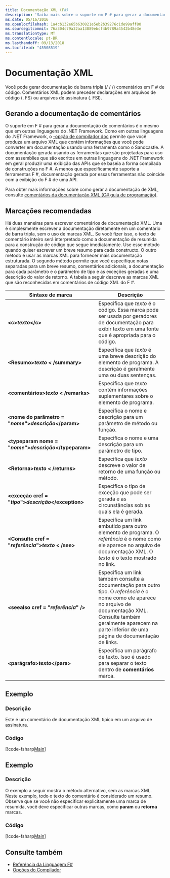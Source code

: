 ```yaml
---
title: Documentação XML (F#)
description: 'Saiba mais sobre o suporte em F # para gerar a documentação de comentários.'
ms.date: 05/16/2016
ms.openlocfilehash: 1a4cb132e65b630821e5eb2b39276c1de99aff80
ms.sourcegitcommit: 76a304c79a32aa13889ebcf4b9789a4542b48e3e
ms.translationtype: MT
ms.contentlocale: pt-BR
ms.lasthandoff: 09/13/2018
ms.locfileid: "45508519"
---
```

# <a name="xml-documentation"></a>Documentação XML

Você pode gerar documentação de barra tripla (/ / /) comentários em F # de código. Comentários XML podem preceder declarações em arquivos de código (. FS) ou arquivos de assinatura (. FSI).

## <a name="generating-documentation-from-comments"></a>Gerando a documentação de comentários

O suporte em F # para gerar a documentação de comentários é o mesmo que em outras linguagens do .NET Framework. Como em outras linguagens do .NET Framework, o [-opção de compilador doc](https://msdn.microsoft.com/library/434394ae-0d4a-459c-a684-bffede519a04) permite que você produza um arquivo XML que contém informações que você pode converter em documentação usando uma ferramenta como o Sandcastle. A documentação gerada usando as ferramentas que são projetadas para uso com assemblies que são escritos em outras linguagens do .NET Framework em geral produzir uma exibição das APIs que se baseia a forma compilada de construções no F #. A menos que especificamente suporte a ferramentas F #, documentação gerada por essas ferramentas não coincide com a exibição do F # de uma API.

Para obter mais informações sobre como gerar a documentação de XML, consulte [comentários da documentação XML &#40;C&#35; guia de programação&#41;](https://msdn.microsoft.com/library/b2s063f7).

## <a name="recommended-tags"></a>Marcações recomendadas

Há duas maneiras para escrever comentários de documentação XML. Uma é simplesmente escrever a documentação diretamente em um comentário de barra tripla, sem o uso de marcas XML. Se você fizer isso, o texto de comentário inteiro será interpretado como a documentação de resumida para a construção de código que segue imediatamente. Use esse método quando quiser escrever um breve resumo para cada constructo. O outro método é usar as marcas XML para fornecer mais documentação estruturada. O segundo método permite que você especifique notas separadas para um breve resumo, comentários adicionais, a documentação para cada parâmetro e o parâmetro de tipo e as exceções geradas e uma descrição do valor de retorno. A tabela a seguir descreve as marcas XML que são reconhecidas em comentários de código XML do F #.

|Sintaxe de marca|Descrição|
|----------|-----------|
|**&lt;c&gt;***texto***&lt;/c&gt;**|Especifica que *texto* é o código. Essa marca pode ser usada por geradores de documentação para exibir texto em uma fonte que é apropriada para o código.|
|**&lt;Resumo&gt;***texto*** &lt; /summary&gt;**|Especifica que *texto* é uma breve descrição do elemento de programa. A descrição é geralmente uma ou duas sentenças.|
|**&lt;comentários&gt;***texto*** &lt; /remarks&gt;**|Especifica que *texto* contém informações suplementares sobre o elemento de programa.|
|**&lt;nome do parâmetro = "***nome***"&gt;***descrição***&lt;/param&gt;**|Especifica o nome e descrição para um parâmetro de método ou função.|
|**&lt;typeparam nome = "***nome***"&gt;***descrição***&lt;/typeparam&gt;**|Especifica o nome e uma descrição para um parâmetro de tipo.|
|**&lt;Retorna&gt;***texto*** &lt; /returns&gt;**|Especifica que *texto* descreve o valor de retorno de uma função ou método.|
|**&lt;exceção cref = "***tipo***"&gt;***descrição***&lt;/exception&gt;**|Especifica o tipo de exceção que pode ser gerada e as circunstâncias sob as quais ela é gerada.|
|**&lt;Consulte cref = "***referência***"&gt;***texto*** &lt; /see&gt;**|Especifica um link embutido para outro elemento de programa. O *referência* é o nome como ele aparece no arquivo de documentação XML. O *texto* é o texto mostrado no link.|
|**&lt;seealso cref = "***referência***" /&gt;**|Especifica um link também consulte a documentação para outro tipo. O *referência* é o nome como ele aparece no arquivo de documentação XML. Consulte também geralmente aparecem na parte inferior de uma página de documentação de links.|
|**&lt;parágrafo&gt;***texto***&lt;/para&gt;**|Especifica um parágrafo de texto. Isso é usado para separar o texto dentro de **comentários** marca.|

## <a name="example"></a>Exemplo

### <a name="description"></a>Descrição

Este é um comentário de documentação XML típico em um arquivo de assinatura.

### <a name="code"></a>Código

[!code-fsharp[Main](../../../samples/snippets/fsharp/lang-ref-2/snippet7101.fs)]

## <a name="example"></a>Exemplo

### <a name="description"></a>Descrição

O exemplo a seguir mostra o método alternativo, sem as marcas XML. Neste exemplo, todo o texto do comentário é considerado um resumo. Observe que se você não especificar explicitamente uma marca de resumida, você deve especificar outras marcas, como **param** ou **retorna** marcas.

### <a name="code"></a>Código

[!code-fsharp[Main](../../../samples/snippets/fsharp/lang-ref-2/snippet7102.fs)]

## <a name="see-also"></a>Consulte também

- [Referência da Linguagem F#](index.md)
- [Opções do Compilador](compiler-options.md)

